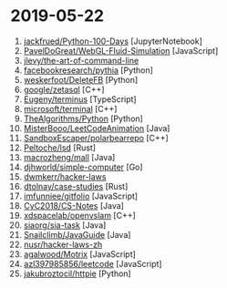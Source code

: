 # 2019-05-22

1. [jackfrued/Python-100-Days](https://github.com/jackfrued/Python-100-Days "Python - 100天从新手到大师") [JupyterNotebook]
2. [PavelDoGreat/WebGL-Fluid-Simulation](https://github.com/PavelDoGreat/WebGL-Fluid-Simulation "Play with fluids in your browser (works even on mobile)") [JavaScript]
3. [jlevy/the-art-of-command-line](https://github.com/jlevy/the-art-of-command-line "Master the command line, in one page") 
4. [facebookresearch/pythia](https://github.com/facebookresearch/pythia "A modular framework for Visual Question Answering research from Facebook AI Research (FAIR)") [Python]
5. [weskerfoot/DeleteFB](https://github.com/weskerfoot/DeleteFB "Selenium script to delete all of your Facebook wall posts") [Python]
6. [google/zetasql](https://github.com/google/zetasql "ZetaSQL - Analyzer Framework for SQL") [C++]
7. [Eugeny/terminus](https://github.com/Eugeny/terminus "A terminal for a more modern age") [TypeScript]
8. [microsoft/terminal](https://github.com/microsoft/terminal "The new Windows Terminal, and the original Windows console host -- all in the same place!") [C++]
9. [TheAlgorithms/Python](https://github.com/TheAlgorithms/Python "All Algorithms implemented in Python") [Python]
10. [MisterBooo/LeetCodeAnimation](https://github.com/MisterBooo/LeetCodeAnimation "Demonstrate all the questions on LeetCode in the form of animation.（用动画的形式呈现解LeetCode题目的思路）") [Java]
11. [SandboxEscaper/polarbearrepo](https://github.com/SandboxEscaper/polarbearrepo "") [C++]
12. [Peltoche/lsd](https://github.com/Peltoche/lsd "The next gen ls command") [Rust]
13. [macrozheng/mall](https://github.com/macrozheng/mall "mall项目是一套电商系统，包括前台商城系统及后台管理系统，基于SpringBoot+MyBatis实现。 前台商城系统包含首页门户、商品推荐、商品搜索、商品展示、购物车、订单流程、会员中心、客户服务、帮助中心等模块。 后台管理系统包含商品管理、订单管理、会员管理、促销管理、运营管理、内容管理、统计报表、财务管理、权限管理、设置等模块。") [Java]
14. [djhworld/simple-computer](https://github.com/djhworld/simple-computer "the scott CPU from But How Do It Know? by J. Clark Scott") [Go]
15. [dwmkerr/hacker-laws](https://github.com/dwmkerr/hacker-laws "💻📖 Laws, Theories, Principles and Patterns that developers will find useful.") 
16. [dtolnay/case-studies](https://github.com/dtolnay/case-studies "Analysis of various tricky Rust code") [Rust]
17. [imfunniee/gitfolio](https://github.com/imfunniee/gitfolio "personal website + blog for every github user") [JavaScript]
18. [CyC2018/CS-Notes](https://github.com/CyC2018/CS-Notes "📚 技术面试必备基础知识、Leetcode 题解、后端面试、Java 面试、春招、秋招、操作系统、计算机网络、系统设计") [Java]
19. [xdspacelab/openvslam](https://github.com/xdspacelab/openvslam "A Versatile Visual SLAM Framework") [C++]
20. [siaorg/sia-task](https://github.com/siaorg/sia-task "微服务任务调度框架") [Java]
21. [Snailclimb/JavaGuide](https://github.com/Snailclimb/JavaGuide "【Java学习+面试指南】 一份涵盖大部分Java程序员所需要掌握的核心知识。") [Java]
22. [nusr/hacker-laws-zh](https://github.com/nusr/hacker-laws-zh "💻📖 Laws, Theories, Principles and Patterns that developers will find useful. (对开发人员有用的定律、理论、原则和模式。)") 
23. [agalwood/Motrix](https://github.com/agalwood/Motrix "A full-featured download manager.") [JavaScript]
24. [azl397985856/leetcode](https://github.com/azl397985856/leetcode "LeetCode Solutions: A Record of My Problem Solving Journey.( leetcode题解，记录自己的leetcode解题之路。)") [JavaScript]
25. [jakubroztocil/httpie](https://github.com/jakubroztocil/httpie "As easy as httpie /aitch-tee-tee-pie/ 🥧 Modern command line HTTP client – user-friendly curl alternative with intuitive UI, JSON support, syntax highlighting, wget-like downloads, extensions, etc. https://twitter.com/clihttp") [Python]
